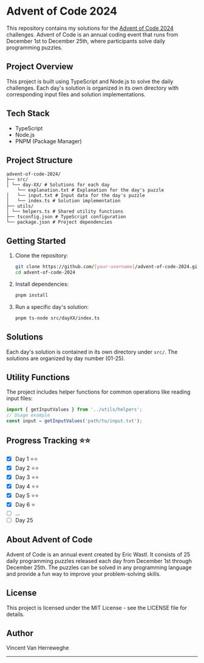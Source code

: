 # Advent of Code 2024

This repository contains my solutions for the [Advent of Code 2024](https://adventofcode.com/2024/) challenges. Advent of Code is an annual coding event that runs from December 1st to December 25th, where participants solve daily programming puzzles.

## Project Overview

This project is built using TypeScript and Node.js to solve the daily challenges. Each day's solution is organized in its own directory with corresponding input files and solution implementations.

## Tech Stack

- TypeScript
- Node.js
- PNPM (Package Manager)

## Project Structure

```
advent-of-code-2024/
├── src/
│ └── day-XX/ # Solutions for each day
    └── explanation.txt # Explanation for the day's puzzle
│   └── input.txt # Input data for the day's puzzle
│   └── index.ts # Solution implementation
├── utils/
│ └── helpers.ts # Shared utility functions
├── tsconfig.json # TypeScript configuration
└── package.json # Project dependencies
```

## Getting Started

1. Clone the repository: 

    ```bash
    git clone https://github.com/[your-username]/advent-of-code-2024.git
    cd advent-of-code-2024
    ```

2. Install dependencies:

    ```bash
    pnpm install
    ```

3. Run a specific day's solution:

    ```bash
    pnpm ts-node src/dayXX/index.ts
    ```


## Solutions

Each day's solution is contained in its own directory under `src/`. The solutions are organized by day number (01-25).

## Utility Functions

The project includes helper functions for common operations like reading input files:

```typescript
import { getInputValues } from '../utils/helpers';
// Usage example
const input = getInputValues('path/to/input.txt');
```

## Progress Tracking ⭐⭐

- [x] Day 1 ⭐⭐
- [x] Day 2 ⭐⭐
- [x] Day 3 ⭐⭐
- [x] Day 4 ⭐⭐
- [x] Day 5 ⭐⭐
- [x] Day 6 ⭐
- [ ] ...
- [ ] Day 25

## About Advent of Code

Advent of Code is an annual event created by Eric Wastl. It consists of 25 daily programming puzzles released each day from December 1st through December 25th. The puzzles can be solved in any programming language and provide a fun way to improve your problem-solving skills.

## License

This project is licensed under the MIT License - see the LICENSE file for details.

## Author

Vincent Van Herreweghe

---